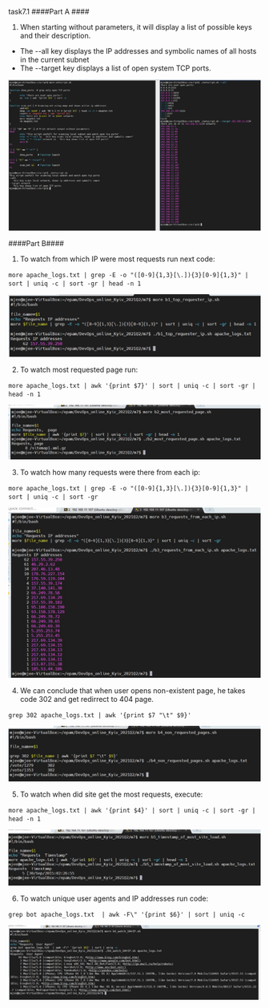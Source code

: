 task7.1
####Part A ####
1. When starting without parameters, it will display a list of possible keys and their description.
  - The --all key displays the IP addresses and symbolic names of all hosts in the current subnet
  - The --target key displays a list of open system TCP ports.

![1](screenshots/1.1.jpg)

####Part B####

1. To watch from which IP were most requests run next code:

`more apache_logs.txt | grep -E -o "([0-9]{1,3}[\.]){3}[0-9]{1,3}" | sort | uniq -c | sort -gr | head -n 1`

![1](screenshots/2.1.jpg)

2. To watch most requested page run:

`more apache_logs.txt | awk '{print $7}' | sort | uniq -c | sort -gr | head -n 1`

![1](screenshots/2.2.jpg)

3. To watch how many requests were there from each ip:

`more apache_logs.txt | grep -E -o "([0-9]{1,3}[\.]){3}[0-9]{1,3}" | sort | uniq -c | sort -gr`

![1](screenshots/2.3.jpg)

4. We can conclude that when user opens non-existent page, he takes code 302 and get redirrect to 404 page.

`grep 302 apache_logs.txt | awk '{print $7 "\t" $9}'`

![1](screenshots/2.4.jpg)

5. To watch when did site get the most requests, execute:

`more apache_logs.txt | awk '{print $4}' | sort | uniq -c | sort -gr | head -n 1`

![1](screenshots/2.5.jpg)

6. To watch unique user agents and IP addresses run code:

`grep bot apache_logs.txt  | awk -F\" '{print $6}' | sort | uniq -c`

![1](screenshots/2.6.jpg)

